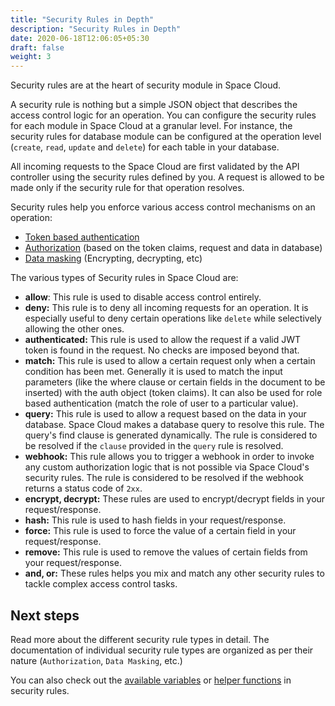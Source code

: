 ```yaml
---
title: "Security Rules in Depth"
description: "Security Rules in Depth"
date: 2020-06-18T12:06:05+05:30
draft: false
weight: 3
---
```


Security rules are at the heart of security module in Space Cloud.

A security rule is nothing but a simple JSON object that describes the access control logic for an operation. You can configure the security rules for each module in Space Cloud at a granular level. For instance, the security rules for database module can be configured at the operation level (`create`, `read`, `update` and `delete`) for each table in your database.

All incoming requests to the Space Cloud are first validated by the API controller using the security rules defined by you. A request is allowed to be made only if the security rule for that operation resolves.

Security rules help you enforce various access control mechanisms on an operation:

- [Token based authentication]()
- [Authorization]() (based on the token claims, request and data in database)
- [Data masking]() (Encrypting, decrypting, etc)

The various types of Security rules in Space Cloud are:

- **allow**: This rule is used to disable access control entirely. 
- **deny:** This rule is to deny all incoming requests for an operation. It is especially useful to deny certain operations like `delete` while selectively allowing the other ones.
- **authenticated:** This rule is used to allow the request if a valid JWT token is found in the request. No checks are imposed beyond that.
- **match:** This rule is used to allow a certain request only when a certain condition has been met. Generally it is used to match the input parameters (like the where clause or certain fields in the document to be inserted) with the auth object (token claims). It can also be used for role based authentication (match the role of user to a particular value).
- **query:** This rule is used to allow a request based on the data in your database. Space Cloud makes a database query to resolve this rule. The query's find clause is generated dynamically. The rule is considered to be resolved if the `clause` provided in the `query` rule is resolved.
- **webhook:** This rule allows you to trigger a webhook in order to invoke any custom authorization logic that is not possible via Space Cloud's security rules. The rule is considered to be resolved if the webhook returns a status code of `2xx`.
- **encrypt, decrypt:** These rules are used to encrypt/decrypt fields in your request/response.
- **hash:** This rule is used to hash fields in your request/response.
- **force:** This rule is used to force the value of a certain field in your request/response.
- **remove:** This rule is used to remove the values of certain fields from your request/response.
- **and, or:** These rules helps you mix and match any other security rules to tackle complex access control tasks.

## Next steps

Read more about the different security rule types in detail. The documentation of individual security rule types are organized as per their nature (`Authorization`, `Data Masking`, etc.)

You can also check out the [available variables]() or [helper functions]() in security rules.  